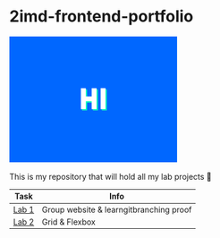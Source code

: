 # 2imd-frontend-portfolio

![hi there](images/hi_there.gif)

This is my repository that will hold all my lab projects 🤯

Task | Info
------ | ------ 
[Lab 1](https://github.com/ismailElg1/2imd-frontend-portfolio/tree/main/lab1%20-%20git) | Group website & learngitbranching proof
[Lab 2](https://github.com/ismailElg1/2imd-frontend-portfolio/tree/main/lab2%20-%20grid) | Grid & Flexbox 


